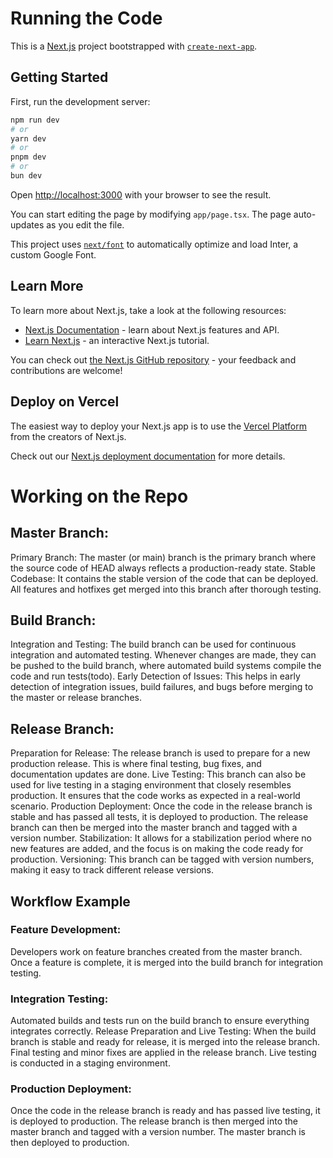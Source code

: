 # Running the Code
This is a [Next.js](https://nextjs.org/) project bootstrapped with [`create-next-app`](https://github.com/vercel/next.js/tree/canary/packages/create-next-app).

## Getting Started

First, run the development server:

```bash
npm run dev
# or
yarn dev
# or
pnpm dev
# or
bun dev
```

Open [http://localhost:3000](http://localhost:3000) with your browser to see the result.

You can start editing the page by modifying `app/page.tsx`. The page auto-updates as you edit the file.

This project uses [`next/font`](https://nextjs.org/docs/basic-features/font-optimization) to automatically optimize and load Inter, a custom Google Font.

## Learn More

To learn more about Next.js, take a look at the following resources:

- [Next.js Documentation](https://nextjs.org/docs) - learn about Next.js features and API.
- [Learn Next.js](https://nextjs.org/learn) - an interactive Next.js tutorial.

You can check out [the Next.js GitHub repository](https://github.com/vercel/next.js/) - your feedback and contributions are welcome!

## Deploy on Vercel

The easiest way to deploy your Next.js app is to use the [Vercel Platform](https://vercel.com/new?utm_medium=default-template&filter=next.js&utm_source=create-next-app&utm_campaign=create-next-app-readme) from the creators of Next.js.

Check out our [Next.js deployment documentation](https://nextjs.org/docs/deployment) for more details.

# Working on the Repo
## Master Branch:

Primary Branch: The master (or main) branch is the primary branch where the source code of HEAD always reflects a production-ready state.
Stable Codebase: It contains the stable version of the code that can be deployed. All features and hotfixes get merged into this branch after thorough testing.

## Build Branch:

Integration and Testing: The build branch can be used for continuous integration and automated testing. Whenever changes are made, they can be pushed to the build branch, where automated build systems compile the code and run tests(todo).
Early Detection of Issues: This helps in early detection of integration issues, build failures, and bugs before merging to the master or release branches.

## Release Branch:

Preparation for Release: The release branch is used to prepare for a new production release. This is where final testing, bug fixes, and documentation updates are done.
Live Testing: This branch can also be used for live testing in a staging environment that closely resembles production. It ensures that the code works as expected in a real-world scenario.
Production Deployment: Once the code in the release branch is stable and has passed all tests, it is deployed to production. The release branch can then be merged into the master branch and tagged with a version number.
Stabilization: It allows for a stabilization period where no new features are added, and the focus is on making the code ready for production.
Versioning: This branch can be tagged with version numbers, making it easy to track different release versions.

## Workflow Example
### Feature Development:
Developers work on feature branches created from the master branch.
Once a feature is complete, it is merged into the build branch for integration testing.

### Integration Testing:
Automated builds and tests run on the build branch to ensure everything integrates correctly.
Release Preparation and Live Testing:
When the build branch is stable and ready for release, it is merged into the release branch.
Final testing and minor fixes are applied in the release branch.
Live testing is conducted in a staging environment.

### Production Deployment:

Once the code in the release branch is ready and has passed live testing, it is deployed to production.
The release branch is then merged into the master branch and tagged with a version number.
The master branch is then deployed to production.
